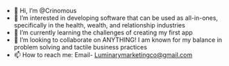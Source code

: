 - 👋 Hi, I’m @Crinomous
- 👀 I’m interested in developing software that can be used as all-in-ones, specifically in the health, wealth, and relationship industries
- 🌱 I’m currently learning the challenges of creating my first app
- 💞️ I’m looking to collaborate on ANYTHING! I am known for my balance in problem solving and tactile business practices
- 📫 How to reach me: Email- Luminarymarketingco@gmail.com

<!---
Crinomous/Crinomous is a ✨ special ✨ repository because its `README.md` (this file) appears on your GitHub profile.
You can click the Preview link to take a look at your changes.
--->
